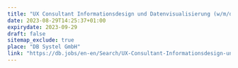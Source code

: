 ```yaml
---
title: "UX Consultant Informationsdesign und Datenvisualisierung (w/m/d)"
date: 2023-08-29T14:25:37+01:00
expirydate: 2023-09-29
draft: false
sitemap_exclude: true
place: "DB Systel GmbH"
link: "https://db.jobs/en-en/Search/UX-Consultant-Informationsdesign-und-Datenvisualisierung-w-m-d--11279368"
---
```

